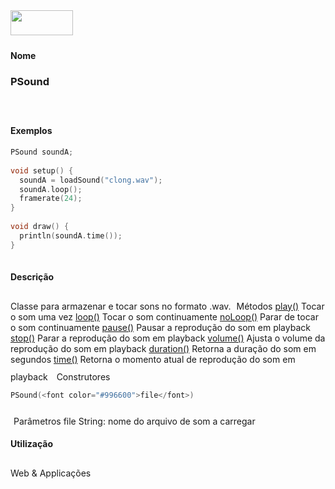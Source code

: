 <img height="40" src="../images/1pix.gif" width="100"/>
<img height="1" src="../images/1pix.gif" width="20"/>
<img height="1" src="../images/1pix.gif" width="555"/>

#### Nome
### PSound
<img height="25" src="../images/1pix.gif" width="1"/>

#### Exemplos

```pde
PSound soundA; 
 
void setup() { 
  soundA = loadSound("clong.wav"); 
  soundA.loop(); 
  framerate(24); 
} 
 
void draw() { 
  println(soundA.time()); 
} 
 

```

#### Descrição
Classe para armazenar e tocar sons no formato .wav.
<img height="25" src="../images/1pix.gif" width="1"/>
Métodos
[play()](PSound_play_)
Tocar o som uma vez
[loop()](PSound_loop_)
Tocar o som continuamente
[noLoop()](PSound_noLoop_)
Parar de tocar o som continuamente
[pause()](PSound_pause_)
Pausar a reprodução do som em playback
[stop()](PSound_stop_)
Parar a reprodução do som em playback
[volume()](PSound_volume_)
Ajusta o volume da reprodução do som em playback
[duration()](PSound_duration_)
Retorna a duração do som em segundos
[time()](PSound_time_)
Retorna o momento atual de reprodução do som em playback
<img height="25" src="../images/1pix.gif" width="1"/>
<img height="25" src="../images/1pix.gif" width="1"/>
Construtores
```pde
PSound(<font color="#996600">file</font>)

```
<img height="25" src="../images/1pix.gif" width="1"/>
Parâmetros
file
String: nome do arquivo de som a carregar
<img height="25" src="../images/1pix.gif" width="1"/>

#### Utilização

	
Web & Applicações
<img height="25" src="../images/1pix.gif" width="1"/>
